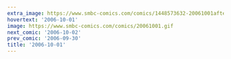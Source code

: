 ```yaml
---
extra_image: https://www.smbc-comics.com/comics/1448573632-20061001after.png
hovertext: '2006-10-01'
image: https://www.smbc-comics.com/comics/20061001.gif
next_comic: '2006-10-02'
prev_comic: '2006-09-30'
title: '2006-10-01'
---
```


